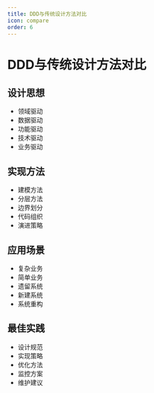 ```yaml
---
title: DDD与传统设计方法对比
icon: compare
order: 6
---
```


# DDD与传统设计方法对比

## 设计思想
- 领域驱动
- 数据驱动
- 功能驱动
- 技术驱动
- 业务驱动

## 实现方法
- 建模方法
- 分层方法
- 边界划分
- 代码组织
- 演进策略

## 应用场景
- 复杂业务
- 简单业务
- 遗留系统
- 新建系统
- 系统重构

## 最佳实践
- 设计规范
- 实现策略
- 优化方法
- 监控方案
- 维护建议
